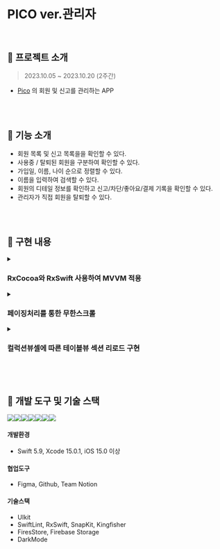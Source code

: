 # PICO ver.관리자

<br/>

## 📌 프로젝트 소개
> 2023.10.05 ~ 2023.10.20 (2주간) <br/>
- [Pico](https://github.com/HANLeeeee/Pico) 의 회원 및 신고를 관리하는 APP

<br/><br/>

## 📌 기능 소개
- 회원 목록 및 신고 목록을을 확인할 수 있다.
- 사용중 / 탈퇴된 회원을 구분하여 확인할 수 있다.
- 가입일, 이름, 나이 순으로 정렬할 수 있다.
- 이름을 입력하여 검색할 수 있다.
- 회원의 디테일 정보를 확인하고 신고/차단/좋아요/결제 기록을 확인할 수 있다.
- 관리자가 직접 회원을 탈퇴할 수 있다.


<br/><br/>


##  📌 구현 내용

<details>
<summary><h3>RxCocoa와 RxSwift 사용하여 MVVM 적용</h3></summary>
  
- ViewModelType 프로토콜을 생성했습니다.
- Input: viewDidLoad, TextField 입력, Button 클릭 등의 이벤트를 정의했습니다.
- Output: TableView reload, Label 텍스트 업데이트 등 UI 업데이트를 정의했습니다.
- Input은 뷰로 들어오는 데이터를 캡슐화하고 Output은 뷰에 보내는 데이터를 캡슐화했습니다.
```swift
protocol ViewModelType {
    associatedtype Input
    associatedtype Output
    
    func transform(input: Input) -> Output
}
```
<b>ViewController</b>
- ViewModel에서 ViewModelType 프로토콜을 채택하여 Input, Output 구조를 사용했습니다.
- merge를 사용하여 여러개의 옵저버블을 하나로 합쳐 하나의 옵저버블을 방출하였습니다.
- combineLatest을 사용하여 userListType, sortedType과 merged의 최신 상태를 결합하여 방출하였습니다.
```swift
final class AdminUserViewModel: ViewModelType {
    
    struct Input {
        let viewDidLoad: Observable<Void>
        // ...(중략)
    }
    
    struct Output {
        let resultToViewDidLoad: Observable<[User]>
        // ...(중략)
    }
    
    func transform(input: Input) -> Output {
        let merged = Observable.merge(input.viewDidLoad, input.viewWillAppear)
        
        let responseViewDidLoad = Observable.combineLatest(input.userListType, input.sortedType, merged)
            .withUnretained(self)
            .flatMap { (viewModel, value) -> Observable<([User], DocumentSnapshot?)> in
                let (userListType, sortedType, _) = value
                return FirestoreService.shared.loadDocumentRx(collectionId: userListType.collectionId, dataType: User.self, orderBy: sortedType.orderBy, itemsPerPage: viewModel.itemsPerPage, lastDocumentSnapshot: nil)
            }
            .withUnretained(self)
            .map { viewModel, usersAndSnapshot in
                let (users, snapShot) = usersAndSnapshot
                viewModel.userList.removeAll()
                viewModel.lastDocumentSnapshot = snapShot
                viewModel.userList = users
                return viewModel.userList
            }
        // ...(중략)

        return Output(
            resultToViewDidLoad: responseViewDidLoad,
            // ...(중략)
        )
    }
}
```
<b>ViewModel</b>
- bind를 통해 ViewController와 ViewModel 사이의 상호작용을 설정했습니다.
- ViewController에서 dispose를 하여 하나의 데이터 스트림으로 연결했습니다.
```swift
private func bind() {
    let input = AdminUserViewModel.Input(
        viewDidLoad: viewDidLoadPublisher.asObservable(),
        // ...(중략)

    )
    let output = viewModel.transform(input: input)

    // ...(중략)

    output.needToReload
        .withUnretained(self)
        .subscribe(onNext: { viewController, _ in
            viewController.tableView.reloadData()
        })
        .disposed(by: disposeBag)
}
```



</details>

<details>
<summary><h3>페이징처리를 통한 무한스크롤</h3></summary>
  
- orderBy 튜플을 통해 0번째 요소 기준으로 내림차순/오름차순을 결정하고 페이지당 itemsPerPage 수로 가져올 항목을 제한하여 쿼리를 설정했습니다.
- DocumentSnapshot을 통해 쿼리에 이전 페이지의 마지막 문서 후부터 시작하도록 설정하여 페이지별로 데이터를 가져오게 했습니다.
- DispatchQueue.global().async를 사용하여 메소드를 호출하여 데이터를 가져오는 작업을 비동기 처리했습니다.
```swift
private func loadNextPage(collectionId: Collections, orderBy: (String, Bool)) -> Observable<[User]> {
    let dbRef = Firestore.firestore()
    var query = dbRef.collection(collectionId.name)
        .order(by: orderBy.0, descending: orderBy.1)
        .limit(to: itemsPerPage)
    
    if let lastSnapshot = lastDocumentSnapshot {
        query = query.start(afterDocument: lastSnapshot)
    }
    
    return Observable.create { [weak self] emitter in
        guard let self = self else { return Disposables.create()}
        
        DispatchQueue.global().async {
            // ...(중략)
                
                lastDocumentSnapshot = documents.last
                
                for document in documents {
                    if let data = try? document.data(as: User.self) {
                        userList.append(data)
                    }
                }
                emitter.onNext(userList)
            }
        }
        return Disposables.create()
    }
}
```

</details>


<details>
<summary><h3>컬럭션뷰셀에 따른 테이블뷰 섹션 리로드 구현</h3></summary>

- 테이블뷰셀에 컬렉션뷰를 구현하여 카테고리를 구현했습니다.
- 처음 컬렉션뷰셀이 클릭되었을 때 해당 이벤트를 통해 `onNext` 를 이용해 스트림을 전송하였습니다.
- 하지만 테이블뷰셀안에 있는 컬렉션뷰셀은 테이블뷰의 셀이 `dequeue` 될 때마다 매번 `subscribe`가 호출되어 새로운 스트림이 매번 중첩되는 것이 문제였습니다.
- 이를 해결하기 위해서 `PublishSubject`를 ViewController에서 생성 후 컬렉션뷰에 주입하고 이벤트는 ViewController에서 처리할 수 있게 했습니다.
- 이러한 구조를 통해 컬렉션뷰의 클릭 이벤트를 중첩없이 처리하고, 테이블뷰의 `dequeue`  시 `subscribe` 를 방지하여 코드의 일관성을 유지하였습니다.
  
```swift
case .recordHeader:
    let cell = tableView.dequeueReusableCell(forIndexPath: indexPath, cellType: RecordHeaderTableViewCell.self)
    cell.config(publisher: cellRecordTypePublish)
    cell.selectionStyle = .none
    return cell
```

```swift
func collectionView(_ collectionView: UICollectionView, didSelectItemAt indexPath: IndexPath) {
    selectedCellIndex = indexPath.row
    collectionView.reloadData()
    
    guard let recordType = RecordType.allCases[safe: selectedCellIndex] else { return }
    collectionViewPublish?.onNext(recordType)
}
```


</details>


<br/><br/>

## 📌 개발 도구 및 기술 스택
<img src="https://img.shields.io/badge/swift-F05138?style=for-the-badge&logo=swift&logoColor=white"><img src="https://img.shields.io/badge/xcode-147EFB?style=for-the-badge&logo=xcode&logoColor=white"><img src="https://img.shields.io/badge/figma-F24E1E?style=for-the-badge&logo=figma&logoColor=white"><img src="https://img.shields.io/badge/github-181717?style=for-the-badge&logo=github&logoColor=white"><img src="https://img.shields.io/badge/Notion-000000?style=for-the-badge&logo=notion&logoColor=black"><img src="https://img.shields.io/badge/UIKit-2396F3?style=for-the-badge&logo=UIKit&logoColor=white"><img src="https://img.shields.io/badge/firebase-FFCA28?style=for-the-badge&logo=firebase&logoColor=white">
#### 개발환경
- Swift 5.9, Xcode 15.0.1, iOS 15.0 이상
#### 협업도구
- Figma, Github, Team Notion
#### 기술스택
- UIkit
- SwiftLint, RxSwift, SnapKit, Kingfisher
- FiresStore, Firebase Storage
- DarkMode

<br/><br/>
